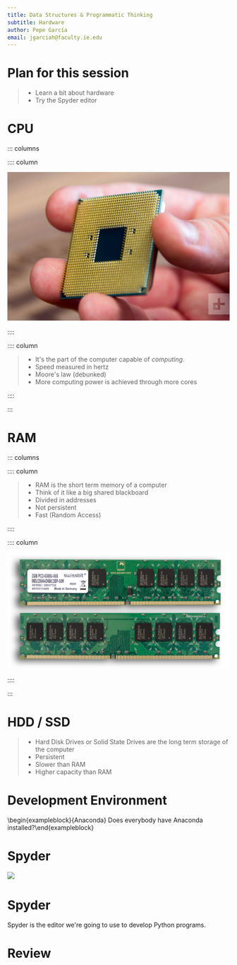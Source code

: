 ```yaml
---
title: Data Structures & Programmatic Thinking
subtitle: Hardware
author: Pepe García
email: jgarciah@faculty.ie.edu
---
```


# Plan for this session

>- Learn a bit about hardware
>- Try the Spyder editor

# CPU

::: columns

:::: column

![](./img/cpu.jpg)

::::

:::: column

>- It's the part of the computer capable of _computing_.
>- Speed measured in hertz
>- Moore's law (debunked)
>- More computing power is achieved through more cores

::::

:::

# RAM

::: columns

:::: column

>- RAM is the short term memory of a computer
>- Think of it like a big shared blackboard
>- Divided in addresses
>- Not persistent
>- Fast (Random Access)

::::

:::: column

![](./img/ram.jpg)

::::

:::

# HDD / SSD

>- Hard Disk Drives or Solid State Drives are the long term storage of the computer
>- Persistent
>- Slower than RAM
>- Higher capacity than RAM


# Development Environment

\begin{exampleblock}{Anaconda} Does everybody have Anaconda installed?\end{exampleblock}

# Spyder

![](./img/spyder.png)

# Spyder

Spyder is the editor we're going to use to develop Python programs.

# Review
